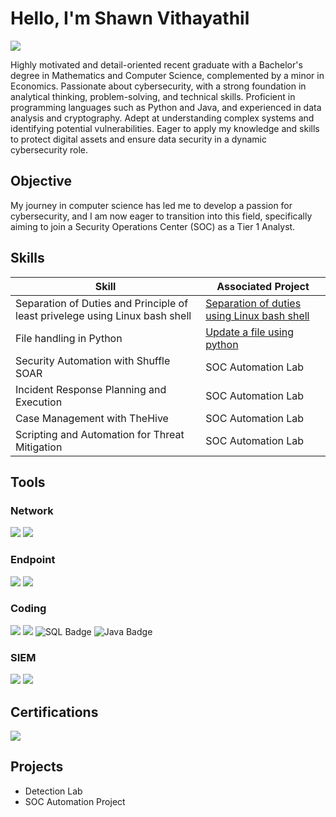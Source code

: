 # Hello, I'm Shawn Vithayathil
<a href="https://www.linkedin.com/in/shawn-vithayathil-41a817191/"><img src="https://img.shields.io/badge/-LinkedIn-0072b1?&style=for-the-badge&logo=linkedin&logoColor=white" /></a>


Highly motivated and detail-oriented recent graduate with a Bachelor's degree in Mathematics and Computer Science, complemented by a minor in Economics. Passionate about cybersecurity, with a strong foundation in analytical thinking, problem-solving, and technical skills. Proficient in programming languages such as Python and Java, and experienced in data analysis and cryptography. Adept at understanding complex systems and identifying potential vulnerabilities. Eager to apply my knowledge and skills to protect digital assets and ensure data security in a dynamic cybersecurity role.

## Objective

My journey in computer science has led me to develop a passion for cybersecurity, and I am now eager to transition into this field, specifically aiming to join a Security Operations Center (SOC) as a Tier 1 Analyst.

## Skills

| Skill                                         | Associated Project         |
|-----------------------------------------------|----------------------------|
| Separation of Duties and Principle of least privelege using Linux bash shell       | <a href="https://google.com](https://github.com/shawnjeejo2001/Project-1">Separation of duties using Linux bash shell</a>|
| File handling in Python | <a href="https://github.com/shawnjeejo2001/Project-2">Update a file using python</a>|
| Security Automation with Shuffle SOAR         | SOC Automation Lab|
| Incident Response Planning and Execution      | SOC Automation Lab|
| Case Management with TheHive                  | SOC Automation Lab|
| Scripting and Automation for Threat Mitigation | SOC Automation Lab|

## Tools

### Network
<div>
    <img src="https://img.shields.io/badge/-Wireshark-1679A7?&style=for-the-badge&logo=Wireshark&logoColor=white" />
    <img src="https://img.shields.io/badge/-Suricata-EF3B2D?&style=for-the-badge&logo=Suricata&logoColor=white" />
</div>

### Endpoint
<div>
    <img src="https://img.shields.io/badge/-Microsoft_Defender_for_Endpoint-00A4EF?&style=for-the-badge&logo=Microsoft&logoColor=white" />
    <img src="https://img.shields.io/badge/-Velociraptor-4B275F?&style=for-the-badge&logo=Velociraptor&logoColor=white" />
</div>

### Coding
<div>
    <img src="https://img.shields.io/badge/-C%2B%2B-00599C?style=for-the-badge&logo=cplusplus&logoColor=white" />
    <img src="https://img.shields.io/badge/-Python-306998?style=for-the-badge&logo=python&logoColor=white" />
    <img src="https://img.shields.io/badge/-SQL-003B57?style=for-the-badge&logo=sqlite&logoColor=white" alt="SQL Badge"" />
    <img src="https://img.shields.io/badge/-Java-007396?style=for-the-badge&logo=java&logoColor=white" alt="Java Badge" />

</div>

### SIEM
<div>
    <img src="https://img.shields.io/badge/-Chronicle-4285F4?&style=for-the-badge&logo=Google&logoColor=white" />
    <img src="https://img.shields.io/badge/-Splunk-000000?&style=for-the-badge&logo=Splunk&logoColor=white" />
</div>

## Certifications
<div>
<img src="https://img.shields.io/badge/-Google%20Cybersecurity%20Certificate-4285F4?style=for-the-badge&logo=Google&logoColor=white" />



## Projects
- Detection Lab
- SOC Automation Project
